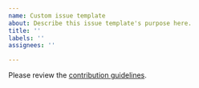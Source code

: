 ```yaml
---
name: Custom issue template
about: Describe this issue template's purpose here.
title: ''
labels: ''
assignees: ''

---
```


Please review the [contribution guidelines](../../CONTRIBUTING.md).
